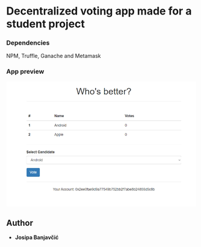 # Decentralized voting app made for a student project
### Dependencies
NPM, Truffle, Ganache and Metamask
### App preview
![Vote](https://github.com/jbanjavcic/decentralized-app/blob/master/app%201.PNG)
## Author

* **Josipa Banjavčić**

